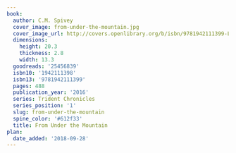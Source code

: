 ```yaml
---
book:
  author: C.M. Spivey
  cover_image: from-under-the-mountain.jpg
  cover_image_url: http://covers.openlibrary.org/b/isbn/9781942111399-L.jpg
  dimensions:
    height: 20.3
    thickness: 2.8
    width: 13.3
  goodreads: '25456839'
  isbn10: '1942111398'
  isbn13: '9781942111399'
  pages: 488
  publication_year: '2016'
  series: Trident Chronicles
  series_position: '1'
  slug: from-under-the-mountain
  spine_color: '#612f33'
  title: From Under the Mountain
plan:
  date_added: '2018-09-28'
---
```

